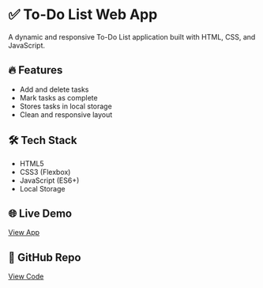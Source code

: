 # ✅ To-Do List Web App

A dynamic and responsive To-Do List application built with HTML, CSS, and JavaScript.

## 🔥 Features
- Add and delete tasks
- Mark tasks as complete
- Stores tasks in local storage
- Clean and responsive layout

## 🛠️ Tech Stack
- HTML5
- CSS3 (Flexbox)
- JavaScript (ES6+)
- Local Storage

## 🌐 Live Demo
[View App](https://amarnathanv.github.io/todo-app)

## 📁 GitHub Repo
[View Code](https://github.com/amarnathanv/todo-app)

